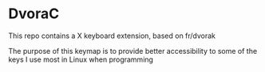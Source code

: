 # DvoraC

This repo contains a X keyboard extension, based on fr/dvorak

The purpose of this keymap is to provide better accessibility to some
of the keys I use most in Linux when programming
